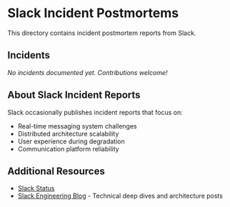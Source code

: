 # Slack Incident Postmortems

This directory contains incident postmortem reports from Slack.

## Incidents

_No incidents documented yet. Contributions welcome!_

## About Slack Incident Reports

Slack occasionally publishes incident reports that focus on:

- Real-time messaging system challenges
- Distributed architecture scalability
- User experience during degradation
- Communication platform reliability

## Additional Resources

- [Slack Status](https://status.slack.com/)
- [Slack Engineering Blog](https://slack.engineering/) - Technical deep dives and architecture posts
